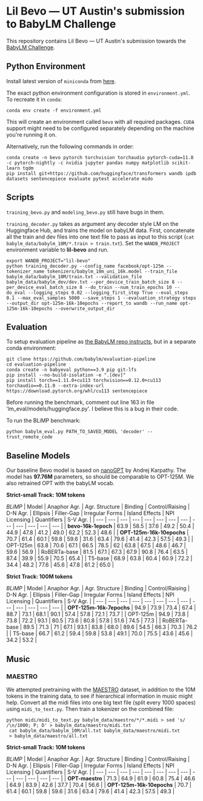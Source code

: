 # Lil Bevo &mdash; UT Austin's submission to BabyLM Challenge

This repository contains Lil Bevo &mdash; UT Austin's submission towards the [BabyLM Challenge](https://babylm.github.io).

## Python Environment

Install latest version of `miniconda` from [here](https://docs.conda.io/en/latest/miniconda.html).

The exact python environment configuration is stored in `environment.yml`. To recreate it in `conda`:

```
conda env create -f environment.yml
``` 

This will create an environment called `bevo` with all required packages. `CUDA` support might need to be configured separately depending on the machine you're running it on.

Alternatively, run the following commands in order:

```
conda create -n bevo pytorch torchvision torchaudio pytorch-cuda=11.8 -c pytorch-nightly -c nvidia jupyter pandas numpy matplotlib scikit-learn tqdm
pip install git+https://github.com/huggingface/transformers wandb ipdb datasets sentencepiece evaluate pytest accelerate mido
```

## Scripts

`training_bevo.py` and `modeling_bevo.py` still have bugs in them.

`training_decoder.py` takes as argument any decoder style LM on the Huggingface Hub, and trains the model on babyLM data. First, concatenate all the train and dev files into one text file to pass as input to this script (`cat babylm_data/babylm_10M/*.train > train.txt`). Set the `WANDB_PROJECT` environment variable to **lil-bevo** and run.

```
export WANDB_PROJECT="lil-bevo"
python training_decoder.py --config_name facebook/opt-125m --tokenizer_name tokenizers/babylm_10m_uni_16k.model --train_file babylm_data/babylm_10M/train.txt --validation_file babylm_data/babylm_dev/dev.txt --per_device_train_batch_size 8 --per_device_eval_batch_size 8 --do_train --num_train_epochs 10 --do_eval --logging_steps 0.02 --logging_first_step True --eval_steps 0.1 --max_eval_samples 5000 --save_steps 1 --evaluation_strategy steps --output_dir opt-125m-16k-10epochs --report_to wandb --run_name opt-125m-16k-10epochs --overwrite_output_dir 
```

## Evaluation

To setup evaluation pipeline as [the BabyLM repo instructs](https://github.com/babylm/evaluation-pipeline), but in a separate conda environment:

```
git clone https://github.com/babylm/evaluation-pipeline
cd evaluation-pipeline
conda create -n babyeval python==3.9 pip git-lfs
pip install --no-build-isolation -e ".[dev]"
pip install torch==1.11.0+cu113 torchvision==0.12.0+cu113 torchaudio==0.11.0 --extra-index-url https://download.pytorch.org/whl/cu113 sentencepiece

```

Before running the benchmark, comment out line 163 in file 'lm_eval/models/huggingface.py'. I believe this is a bug in their code.

To run the BLiMP benchmark:

```
python babylm_eval.py PATH_TO_SAVED_MODEL 'decoder' --trust_remote_code
```

## Baseline Models

Our baseline Bevo model is based on [nanoGPT](https://github.com/karpathy/nanoGPT/) by Andrej Karpathy. The model has **97.76M** parameters, so should be comparable to OPT-125M. We also retrained OPT with the babyLM vocab.

**Strict-small Track: 10M tokens**

*BLiMP*
| Model | Anaphor Agr. | Agr. Structure | Binding | Control/Raising | D-N Agr. | Ellipsis | Filler-Gap | Irregular Forms | Island Effects | NPI Licensing | Quantifiers | S-V Agr. |
| --- | --- | --- | --- | --- | --- | --- | --- | --- | --- | --- | --- | --- |
| **bevo-16k-1epoch** | 63.9 | 58.5 | 37.6 | 49.2 | 50.4 | 44.9 | 47.8 | 41.2 | 49.0 | 62.2 | 52.3 | 48.6 |
| **OPT-125m-16k-10epochs** | 70.7 | 61.4 | 60.1 | 59.8 | 59.6 | 31.6 | 63.4 | 79.6 | 41.4 | 42.3 | 57.5 | 49.3 |
| OPT-125m | 63.8 | 70.6 | 67.1 | 66.5 | 78.5 | 62 | 63.8 | 67.5 | 48.6 | 46.7 | 59.6 | 56.9 |
| RoBERTa-base | 81.5 | 67.1 | 67.3 | 67.9 | 90.8 | 76.4 | 63.5 | 87.4 | 39.9 | 55.9 | 70.5 | 65.4 |
| T5-base | 68.9 | 63.8 | 60.4 | 60.9 | 72.2 | 34.4 | 48.2 | 77.6 | 45.6 | 47.8 | 61.2 | 65.0 |

**Strict Track: 100M tokens**

*BLiMP*
| Model | Anaphor Agr. | Agr. Structure | Binding | Control/Raising | D-N Agr. | Ellipsis | Filler-Gap | Irregular Forms | Island Effects | NPI Licensing | Quantifiers | S-V Agr. |
| --- | --- | --- | --- | --- | --- | --- | --- | --- | --- | --- | --- | --- |
| **OPT-125m-16k-7epochs** | 94.9 | 73.9 | 73.4 | 67.4 | 88.7 | 73.1 | 68.1 | 90.1 | 57.4 | 57.8 | 72.1 | 73.7 |
| OPT-125m | 94.9 | 73.8 | 73.8 | 72.2 | 93.1 | 80.5 | 73.6 | 80.8 | 57.8 | 51.6 | 74.5 | 77.3 |
| RoBERTa-base | 89.5 | 71.3 | 71 | 67.1 | 93.1 | 83.8 | 68.0 | 89.6 | 54.5 | 66.3 | 70.3 | 76.2 |
| T5-base | 66.7 | 61.2 | 59.4 | 59.8 | 53.8 | 49.1 | 70.0 | 75.5 | 43.6 | 45.6 | 34.2 | 53.2 |


## Music

### MAESTRO

We attempted pretraining with the [MAESTRO]() dataset, in addition to the 10M tokens in the training data, to see if hierarchical information in music might help. Convert all the midi files into one big text file (split every 1000 spaces) using `midi_to_text.py`. Then train a tokenizer on the combined file:

```
python midi/midi_to_text.py babylm_data/maestro/*/*.midi > sed 's/ /\n/1000; P; D' > babylm_data/maestro/midi.txt
 cat babylm_data/babylm_10M/all.txt babylm_data/maestro/midi.txt
 > babylm_data/maestro/all.txt
```
 
**Strict-small Track: 10M tokens**

*BLiMP*
| Model | Anaphor Agr. | Agr. Structure | Binding | Control/Raising | D-N Agr. | Ellipsis | Filler-Gap | Irregular Forms | Island Effects | NPI Licensing | Quantifiers | S-V Agr. |
| --- | --- | --- | --- | --- | --- | --- | --- | --- | --- | --- | --- | --- |
| **OPT-maestro** | 71.3 | 64.9 | 61.9 | 60.8 | 75.4 | 46.6 | 64.9 | 83.9 | 42.6 | 37.7 | 70.4 | 56.6 |
| **OPT-125m-16k-10epochs** | 70.7 | 61.4 | 60.1 | 59.8 | 59.6 | 31.6 | 63.4 | 79.6 | 41.4 | 42.3 | 57.5 | 49.3 |
